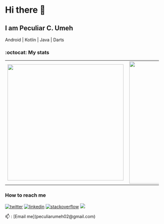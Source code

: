 # Hi there 👋

## I am Peculiar C. Umeh
 Android | Kotlin | Java | Darts
 
 ### :octocat: My stats

  <table>
  <tr>
      <td><img width="380px" align="left" src="https://github-readme-stats.vercel.app/api?username=peculiaruc&show_icons=true"/></td>
      <td><img width="400px" align="left" src="https://github-readme-stats.vercel.app/api/top-langs/?username=peculiaruc&hide=css&layout=compact"/></td>      
  </tr>   
</table>

### How to reach me
<p>
  <a href="https://twitter.com/peculiarpec"><img src="https://img.icons8.com/color/50/000000/twitter-squared.png" alt="twitter"/></a>
  <a href="https://www.linkedin.com/in/peculiar-c-umeh"><img src="https://img.icons8.com/color/50/000000/linkedin.png" alt="linkedin"/></a>
  <a href="https://stackoverflow.com/users/11871426/peculiaruc"><img src="https://img.icons8.com/color/50/000000/stackoverflow.png" alt="stackoverflow"/></a>
  <a href="https://stackoverflow.com/users/11125430/peculiaruc"><img src="https://img.shields.io/badge/-Github-8a37db?style=flat-square&logo=Github&logoColor=white&color=black&link=https://github.com/peculiaruc?tab=repositories"/></a>

<p> 
 📫 : [Email me](peculiarumeh02@gmail.com)

<!--
**peculiaruc/peculiaruc** is a ✨ _special_ ✨ repository because its `README.md` (this file) appears on your GitHub profile.

Here are some ideas to get you started:
-->
